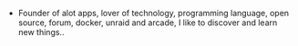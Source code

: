 - Founder of alot apps, lover of technology, programming language, open source, forum, docker, unraid and arcade, I like to discover and learn new things..
  <br>







































































































































































































































































































































































































































































































































































































































































































































































































































































































































































































































































































































































































































































































































































































































































































































































































































































































































































































































































































































































































































































































































































































































































































































































































































































































































































































































































































































































































































































































































































































































































































































































































































































































































































































































































































































































































































































































































































































































































































































































































































































































































































































































































































































































































































































































